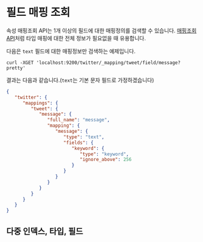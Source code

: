 # 필드 매핑 조회
속성 매핑조회 API는 1개 이상의 필드에 대한 매핑정의를 검색할 수 있습니다. [매핑조회 API](indices-get-mapping.md)처럼 타입 매핑에 대한 전체 정보가 필요없을 때 유용합니다.

다음은 ```text``` 필드에 대한 매핑정보만 검색하는 예제입니다.
```
curl -XGET 'localhost:9200/twitter/_mapping/tweet/field/message?pretty'
```
결과는 다음과 같습니다.(```text```는 기본 문자 필드로 가정하겠습니다)
```json
{
   "twitter": {
      "mappings": {
         "tweet": {
            "message": {
               "full_name": "message",
               "mapping": {
                  "message": {
                     "type": "text",
                     "fields": {
                        "keyword": {
                           "type": "keyword",
                           "ignore_above": 256
                        }
                     }
                  }
               }
            }
         }
      }
   }
}
```
## 다중 인덱스, 타입, 필드
